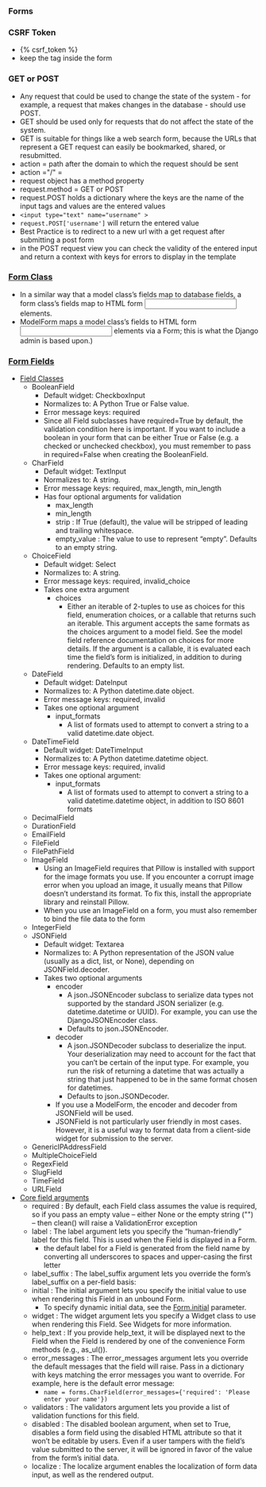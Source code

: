 
### Forms


### CSRF Token
- {% csrf_token %}
- keep the tag inside the form

### GET or POST
- Any request that could be used to change the state of the system - for example, a request that makes changes in the database - should use POST. 
- GET should be used only for requests that do not affect the state of the system.
- GET is suitable for things like a web search form, because the URLs that represent a GET request can easily be bookmarked, shared, or resubmitted.
- action = path after the domain to which the request should be sent
- action ="/" = 
- request object has a method property
- request.method = GET or POST
- request.POST holds a dictionary where the keys are the name of the input tags and values are the entered values
- `<input type="text" name="username" >`
- `request.POST['username']` will return the entered value
- Best Practice is to redirect to a new url with a get request after submitting a post form
- in the POST request view you can check the validity of the entered input and return a context with keys for errors to display in the template

### [Form Class](https://docs.djangoproject.com/en/3.2/topics/forms/#the-django-form-class)
- In a similar way that a model class’s fields map to database fields, a form class’s fields map to HTML form <input> elements.
- ModelForm maps a model class’s fields to HTML form <input> elements via a Form; this is what the Django admin is based upon.)

### [Form Fields](https://docs.djangoproject.com/en/3.2/ref/forms/fields/)
- [Field Classes](https://docs.djangoproject.com/en/3.2/ref/forms/fields/#built-in-field-classes)
  - BooleanField
    - Default widget: CheckboxInput
    - Normalizes to: A Python True or False value.
    - Error message keys: required
    - Since all Field subclasses have required=True by default, the validation condition here is important. If you want to include a boolean in your form that can be either True or False (e.g. a checked or unchecked checkbox), you must remember to pass in required=False when creating the BooleanField.
  - CharField
    - Default widget: TextInput
    - Normalizes to: A string.
    - Error message keys: required, max_length, min_length
    - Has four optional arguments for validation
      - max_length
      - min_length
      - strip : If True (default), the value will be stripped of leading and trailing whitespace.
      - empty_value : The value to use to represent “empty”. Defaults to an empty string.
  - ChoiceField
    - Default widget: Select
    - Normalizes to: A string.
    - Error message keys: required, invalid_choice
    - Takes one extra argument
      - choices
        - Either an iterable of 2-tuples to use as choices for this field, enumeration choices, or a callable that returns such an iterable. This argument accepts the same formats as the choices argument to a model field. See the model field reference documentation on choices for more details. If the argument is a callable, it is evaluated each time the field’s form is initialized, in addition to during rendering. Defaults to an empty list.
  - DateField
    - Default widget: DateInput
    - Normalizes to: A Python datetime.date object.
    - Error message keys: required, invalid
    - Takes one optional argument
      - input_formats
        - A list of formats used to attempt to convert a string to a valid datetime.date object.
  - DateTimeField
    - Default widget: DateTimeInput
    - Normalizes to: A Python datetime.datetime object.
    - Error message keys: required, invalid
    - Takes one optional argument:
      - input_formats
        - A list of formats used to attempt to convert a string to a valid datetime.datetime object, in addition to ISO 8601 formats
  - DecimalField
  - DurationField
  - EmailField
  - FileField
  - FilePathField
  - ImageField
    - Using an ImageField requires that Pillow is installed with support for the image formats you use. If you encounter a corrupt image error when you upload an image, it usually means that Pillow doesn’t understand its format. To fix this, install the appropriate library and reinstall Pillow.
    - When you use an ImageField on a form, you must also remember to bind the file data to the form
  - IntegerField
  - JSONField
    - Default widget: Textarea
    - Normalizes to: A Python representation of the JSON value (usually as a dict, list, or None), depending on JSONField.decoder.
    - Takes two optional arguments
      - encoder
        - A json.JSONEncoder subclass to serialize data types not supported by the standard JSON serializer (e.g. datetime.datetime or UUID). For example, you can use the DjangoJSONEncoder class. 
        - Defaults to json.JSONEncoder.
      - decoder
        - A json.JSONDecoder subclass to deserialize the input. Your deserialization may need to account for the fact that you can’t be certain of the input type. For example, you run the risk of returning a datetime that was actually a string that just happened to be in the same format chosen for datetimes.
        - Defaults to json.JSONDecoder.
      - If you use a ModelForm, the encoder and decoder from JSONField will be used.
      - JSONField is not particularly user friendly in most cases. However, it is a useful way to format data from a client-side widget for submission to the server.
  - GenericIPAddressField
  - MultipleChoiceField
  - RegexField
  - SlugField
  - TimeField
  - URLField
- [Core field arguments](https://docs.djangoproject.com/en/3.2/ref/forms/fields/#core-field-arguments)
  - required : By default, each Field class assumes the value is required, so if you pass an empty value – either None or the empty string ("") – then clean() will raise a ValidationError exception
  - label : The label argument lets you specify the “human-friendly” label for this field. This is used when the Field is displayed in a Form.
    - the default label for a Field is generated from the field name by converting all underscores to spaces and upper-casing the first letter
  - label_suffix : The label_suffix argument lets you override the form’s label_suffix on a per-field basis:
  - initial : The initial argument lets you specify the initial value to use when rendering this Field in an unbound Form.
    - To specify dynamic initial data, see the [Form.initial](https://docs.djangoproject.com/en/3.2/ref/forms/api/#django.forms.Form.initial) parameter.
  - widget : The widget argument lets you specify a Widget class to use when rendering this Field. See Widgets for more information.
  - help_text : If you provide help_text, it will be displayed next to the Field when the Field is rendered by one of the convenience Form methods (e.g., as_ul()).
  - error_messages : The error_messages argument lets you override the default messages that the field will raise. Pass in a dictionary with keys matching the error messages you want to override. For example, here is the default error message:
    - `name = forms.CharField(error_messages={'required': 'Please enter your name'})`
  - validators : The validators argument lets you provide a list of validation functions for this field.
  - disabled : The disabled boolean argument, when set to True, disables a form field using the disabled HTML attribute so that it won’t be editable by users. Even if a user tampers with the field’s value submitted to the server, it will be ignored in favor of the value from the form’s initial data.
  - localize : The localize argument enables the localization of form data input, as well as the rendered output.
